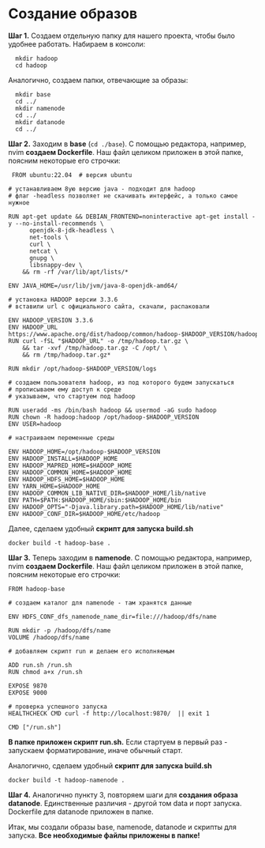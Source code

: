 # Создание образов

**Шаг 1.** Создаем отдельную папку для нашего проекта, чтобы было удобнее работать. Набираем в консоли:
```
  mkdir hadoop
  cd hadoop
```

Аналогично, создаем папки, отвечающие за образы: 
```
  mkdir base
  cd ../
  mkdir namenode
  cd ../
  mkdir datanode
  cd ../
```

**Шаг 2.** Заходим в **base** (```cd ./base```). С помощью редактора, например, nvim **создаем Dockerfile**.
Наш файл целиком приложен в этой папке, поясним некоторые его строчки:

``` FROM ubuntu:22.04  # версия ubuntu```

```
# устанавливаем 8ую версию java - подходит для hadoop
# флаг -headless позволяет не скачивать интерфейс, а только самое нужное

RUN apt-get update && DEBIAN_FRONTEND=noninteractive apt-get install -y --no-install-recommends \
      openjdk-8-jdk-headless \
      net-tools \
      curl \
      netcat \
      gnupg \
      libsnappy-dev \
    && rm -rf /var/lib/apt/lists/*

ENV JAVA_HOME=/usr/lib/jvm/java-8-openjdk-amd64/
```

```
# установка HADOOP версии 3.3.6
# вставили url с официального сайта, скачали, распаковали

ENV HADOOP_VERSION 3.3.6
ENV HADOOP_URL https://www.apache.org/dist/hadoop/common/hadoop-$HADOOP_VERSION/hadoop-$HADOOP_VERSION.tar.gz
RUN curl -fSL "$HADOOP_URL" -o /tmp/hadoop.tar.gz \
    && tar -xvf /tmp/hadoop.tar.gz -C /opt/ \
    && rm /tmp/hadoop.tar.gz*

RUN mkdir /opt/hadoop-$HADOOP_VERSION/logs
```

```
# создаем пользователя hadoop, из под которого будем запускаться
# прописываем ему доступ к среде
# указываем, что стартуем под hadoop
 
RUN useradd -ms /bin/bash hadoop && usermod -aG sudo hadoop 
RUN chown -R hadoop:hadoop /opt/hadoop-$HADOOP_VERSION
ENV USER=hadoop
```

```
# настраиваем переменные среды

ENV HADOOP_HOME=/opt/hadoop-$HADOOP_VERSION
ENV HADOOP_INSTALL=$HADOOP_HOME
ENV HADOOP_MAPRED_HOME=$HADOOP_HOME
ENV HADOOP_COMMON_HOME=$HADOOP_HOME
ENV HADOOP_HDFS_HOME=$HADOOP_HOME
ENV YARN_HOME=$HADOOP_HOME
ENV HADOOP_COMMON_LIB_NATIVE_DIR=$HADOOP_HOME/lib/native
ENV PATH=$PATH:$HADOOP_HOME/sbin:$HADOOP_HOME/bin
ENV HADOOP_OPTS="-Djava.library.path=$HADOOP_HOME/lib/native"
ENV HADOOP_CONF_DIR=$HADOOP_HOME/etc/hadoop
```

Далее, сделаем удобный **скрипт для запуска build.sh**

```docker build -t hadoop-base .```


**Шаг 3.** Теперь заходим в **namenode**. С помощью редактора, например, nvim **создаем Dockerfile**.
Наш файл целиком приложен в этой папке, поясним некоторые его строчки:

```
FROM hadoop-base

# создаем каталог для namenode - там хранятся данные

ENV HDFS_CONF_dfs_namenode_name_dir=file:///hadoop/dfs/name

RUN mkdir -p /hadoop/dfs/name
VOLUME /hadoop/dfs/name

# добавляем скрипт run и делаем его исполняемым

ADD run.sh /run.sh
RUN chmod a+x /run.sh

EXPOSE 9870
EXPOSE 9000

# проверка успешного запуска
HEALTHCHECK CMD curl -f http://localhost:9870/  || exit 1

CMD ["/run.sh"]
```


**В папке приложен скрипт run.sh.** Если стартуем в первый раз - запускаем форматирование, иначе обычный старт.

Аналогично, сделаем удобный **скрипт для запуска build.sh**

```docker build -t hadoop-namenode .```




**Шаг 4.** Аналогично пункту 3, повторяем шаги для **создания образа datanode**. Единственные различия - другой том data и порт запуска. Dockerfile для datanode приложен в папке.




Итак, мы создали образы base, namenode, datanode и скрипты для запуска. 
**Все необходимые файлы приложены в папке!**



